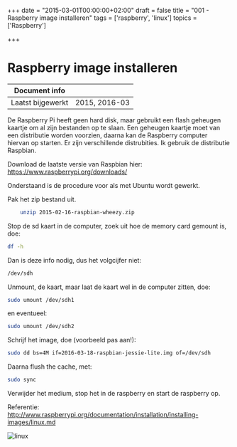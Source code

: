 +++
date = "2015-03-01T00:00:00+02:00"
draft = false
title = "001 - Raspberry image installeren"
tags = ['raspberry', 'linux']
topics = ['Raspberry']

+++

# Raspberry image installeren


| Document info       |                   |
|---------------------|-------------------|
| Laatst bijgewerkt   | 2015, 2016-03     |


De Raspberry Pi heeft geen hard disk, maar gebruikt een flash geheugen kaartje om al zijn bestanden op te slaan. Een
geheugen kaartje moet van een distributie worden voorzien, daarna  kan de Raspberry computer hiervan op starten.
Er zijn verschillende distrubities. Ik gebruik de distributie Raspbian. 

Download de laatste versie van Raspbian hier: https://www.raspberrypi.org/downloads/

Onderstaand is de procedure voor als met Ubuntu wordt gewerkt. 

Pak het zip bestand uit.
```bash
    unzip 2015-02-16-raspbian-wheezy.zip
```
Stop de sd kaart in de computer, zoek uit hoe de memory card gemount is, doe:
```bash
df -h
```
Dan is deze info nodig, dus het volgcijfer niet:
```bash
/dev/sdh
```


Unmount, de kaart, maar laat de kaart wel in de computer zitten, doe:
```bash
sudo umount /dev/sdh1
```
en eventueel:
```bash
sudo umount /dev/sdh2
```
Schrijf het image, doe (voorbeeld pas aan!):
```bash
sudo dd bs=4M if=2016-03-18-raspbian-jessie-lite.img of=/dev/sdh
```

Daarna flush the cache, met:
```bash
sudo sync
```
Verwijder het medium, stop het in de raspberry en start de raspberry op.

Referentie:
http://www.raspberrypi.org/documentation/installation/installing-images/linux.md


![linux](/img/logo_linux.jpg)

